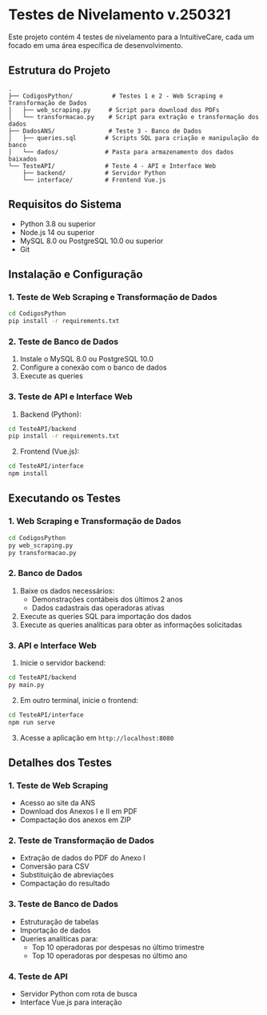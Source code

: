 # Testes de Nivelamento v.250321

Este projeto contém 4 testes de nivelamento para a IntuitiveCare, cada um focado em uma área específica de desenvolvimento.

## Estrutura do Projeto

```
.
├── CodigosPython/           # Testes 1 e 2 - Web Scraping e Transformação de Dados
│   ├── web_scraping.py     # Script para download dos PDFs
│   └── transformacao.py    # Script para extração e transformação dos dados
├── DadosANS/               # Teste 3 - Banco de Dados
│   ├── queries.sql        # Scripts SQL para criação e manipulação do banco
│   └── dados/             # Pasta para armazenamento dos dados baixados
└── TesteAPI/              # Teste 4 - API e Interface Web
    ├── backend/           # Servidor Python
    └── interface/         # Frontend Vue.js
```

## Requisitos do Sistema

- Python 3.8 ou superior
- Node.js 14 ou superior
- MySQL 8.0 ou PostgreSQL 10.0 ou superior
- Git

## Instalação e Configuração

### 1. Teste de Web Scraping e Transformação de Dados

```bash
cd CodigosPython
pip install -r requirements.txt
```

### 2. Teste de Banco de Dados

1. Instale o MySQL 8.0 ou PostgreSQL 10.0
2. Configure a conexão com o banco de dados
3. Execute as queries

### 3. Teste de API e Interface Web

1. Backend (Python):
```bash
cd TesteAPI/backend
pip install -r requirements.txt
```

2. Frontend (Vue.js):
```bash
cd TesteAPI/interface
npm install
```

## Executando os Testes

### 1. Web Scraping e Transformação de Dados

```bash
cd CodigosPython
py web_scraping.py
py transformacao.py
```

### 2. Banco de Dados

1. Baixe os dados necessários:
   - Demonstrações contábeis dos últimos 2 anos
   - Dados cadastrais das operadoras ativas
2. Execute as queries SQL para importação dos dados
3. Execute as queries analíticas para obter as informações solicitadas

### 3. API e Interface Web

1. Inicie o servidor backend:
```bash
cd TesteAPI/backend
py main.py
```

2. Em outro terminal, inicie o frontend:
```bash
cd TesteAPI/interface
npm run serve
```

3. Acesse a aplicação em `http://localhost:8080`

## Detalhes dos Testes

### 1. Teste de Web Scraping
- Acesso ao site da ANS
- Download dos Anexos I e II em PDF
- Compactação dos anexos em ZIP

### 2. Teste de Transformação de Dados
- Extração de dados do PDF do Anexo I
- Conversão para CSV
- Substituição de abreviações
- Compactação do resultado

### 3. Teste de Banco de Dados
- Estruturação de tabelas
- Importação de dados
- Queries analíticas para:
  - Top 10 operadoras por despesas no último trimestre
  - Top 10 operadoras por despesas no último ano

### 4. Teste de API
- Servidor Python com rota de busca
- Interface Vue.js para interação

